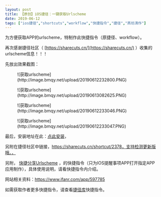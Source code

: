 ```yaml
---
layout: post
title: 【原创】iOS捷径：一键获取Urlscheme
date: 2019-06-12
tags: ["ios捷径","shortcuts","workflow","快捷指令","捷径","燕坊清作"]
---
```


<!-- wp:paragraph -->

为方便获取APP的urlscheme，特制作此快捷指令（原捷径、workflow）。

<!-- /wp:paragraph -->

<!-- wp:paragraph -->

再次感谢捷径社区（ [https://sharecuts.cn/](https://sharecuts.cn/) ）收集的urlscheme信息！！！

<!-- /wp:paragraph -->

<!-- wp:paragraph -->

先放出效果截图：

<!-- /wp:paragraph -->

<!-- wp:image {"width":311,"height":552} -->
<figure class="wp-block-image is-resized">![获取urlscheme](http://image.bmqy.net/upload/20190612232800.PNG)</figure>
<!-- /wp:image -->

<!-- wp:image {"width":311,"height":552} -->
<figure class="wp-block-image is-resized">![获取urlscheme](http://image.bmqy.net/upload/20190613082625.PNG)</figure>
<!-- /wp:image -->

<!-- wp:image {"width":311,"height":552} -->
<figure class="wp-block-image is-resized">![获取urlscheme](http://image.bmqy.net/upload/20190612233046.PNG)</figure>
<!-- /wp:image -->

<!-- wp:image {"width":311,"height":552} -->
<figure class="wp-block-image is-resized">![获取urlscheme](http://image.bmqy.net/upload/20190612233047.PNG)</figure>
<!-- /wp:image -->

<!-- wp:paragraph -->

最后，安装地址在此：[点此安装](https://www.icloud.com/shortcuts/f86b634020cc4dcd9ab429a29d6da6e0)，

<!-- /wp:paragraph -->

<!-- wp:paragraph -->

另附在捷径社区中链接，https://sharecuts.cn/shortcut/2378，支持检测更新版哦。，

<!-- /wp:paragraph -->

<!-- wp:paragraph -->

另附， [快捷分享Urlscheme](https://www.icloud.com/shortcuts/e6abcc4220b9456bab50afbead41485b) ，的快捷指令（只为IOS提醒事项APP打开指定APP应用制作），具体使用说明，请看快捷指令内介绍。

<!-- /wp:paragraph -->

<!-- wp:paragraph -->

网站相关资料：https://www.ifanr.com/app/597785

<!-- /wp:paragraph -->

<!-- wp:paragraph -->

如需获取作者更多快捷指令，请查看[捷径库](https://www.bmqy.net/2342.html)快捷指令。

<!-- /wp:paragraph -->